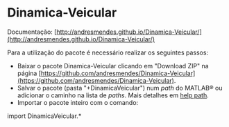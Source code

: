 # Dinamica-Veicular

Documentação: [http://andresmendes.github.io/Dinamica-Veicular/](http://andresmendes.github.io/Dinamica-Veicular/)

Para a utilização do pacote é necessário realizar os seguintes passos:

* Baixar o pacote Dinamica-Veicular clicando em "Download ZIP" na página [https://github.com/andresmendes/Dinamica-Veicular](https://github.com/andresmendes/Dinamica-Veicular).
* Salvar o pacote (pasta "+DinamicaVeicular") num _path_ do MATLAB® ou adicionar o caminho na lista de _paths_. Mais detalhes em [help path](http://www.mathworks.com/help/matlab/ref/path.html).
* Importar o pacote inteiro com o comando:

import DinamicaVeicular.*
